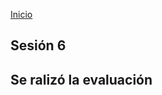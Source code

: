 <!-- No borrar o modificar -->
[Inicio](./index.md)

## Sesión 6


<!-- Su documentación aquí -->
## Se ralizó la evaluación




